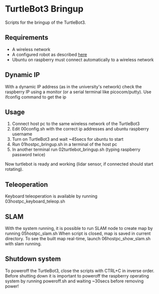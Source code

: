 # TurtleBot3 Bringup
Scripts for the bringup of the TurtleBot3.

## Requirements
* A wireless network
* A configured robot as described [here](https://emanual.robotis.com/docs/en/platform/turtlebot3/quick-start/)
* Ubuntu on raspberry must connect automatically to a wireless network 

## Dynamic IP
With a dynamic IP address (as in the university's network) check the raspberry IP using a monitor (or a serial terminal like picocom/putty). Use ifconfig command to get the ip

## Usage
1. Connect host pc to the same wireless network of the TurtleBot3
2. Edit 00config.sh with the correct ip addresses and ubuntu raspberry username
3. Turn on TurtleBot3 and wait ~45secs for ubuntu to start
4. Run 01hostpc_bringup.sh in a terminal of the host pc
5. In another terminal run 02turtlebot_bringup.sh (typing raspberry password twice)

Now turtlebot is ready and working (lidar sensor, if connected should start rotating).

## Teleoperation
Keyboard teleoperation is available by running 03hostpc_keyboard_teleop.sh

## SLAM
With the system running, it is possible to run SLAM node to create map by running 05hostpc_slam.sh
When script is closed, map is saved in current directory.
To see the built map real-time, launch 06hostpc_show_slam.sh with slam running.

## Shutdown system
To poweroff the TurtleBot3, close the scripts with CTRL+C in inverse order.
Before shutting down it is important to poweroff the raspberry operating system by running poweroff.sh and waiting ~30secs before removing power!